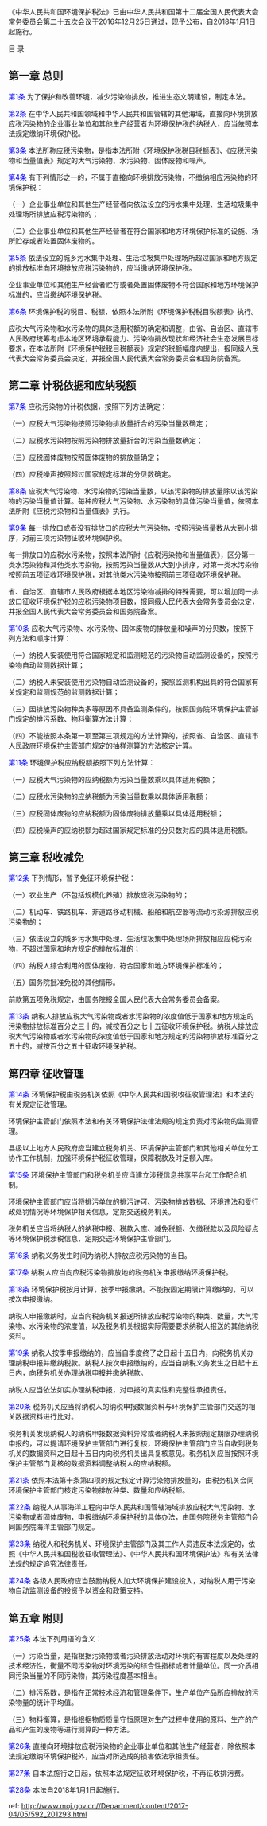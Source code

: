 《中华人民共和国环境保护税法》已由中华人民共和国第十二届全国人民代表大会常务委员会第二十五次会议于2016年12月25日通过，现予公布，自2018年1月1日起施行。

目 录

## 第一章 总则

<a style="color:blue" name="第1条">第1条</a>  为了保护和改善环境，减少污染物排放，推进生态文明建设，制定本法。

<a style="color:blue" name="第2条">第2条</a>  在中华人民共和国领域和中华人民共和国管辖的其他海域，直接向环境排放应税污染物的企业事业单位和其他生产经营者为环境保护税的纳税人，应当依照本法规定缴纳环境保护税。

<a style="color:blue" name="第3条">第3条</a>  本法所称应税污染物，是指本法所附《环境保护税税目税额表》、《应税污染物和当量值表》规定的大气污染物、水污染物、固体废物和噪声。

<a style="color:blue" name="第4条">第4条</a>  有下列情形之一的，不属于直接向环境排放污染物，不缴纳相应污染物的环境保护税：

（一）企业事业单位和其他生产经营者向依法设立的污水集中处理、生活垃圾集中处理场所排放应税污染物的；

（二）企业事业单位和其他生产经营者在符合国家和地方环境保护标准的设施、场所贮存或者处置固体废物的。

<a style="color:blue" name="第5条">第5条</a>  依法设立的城乡污水集中处理、生活垃圾集中处理场所超过国家和地方规定的排放标准向环境排放应税污染物的，应当缴纳环境保护税。

企业事业单位和其他生产经营者贮存或者处置固体废物不符合国家和地方环境保护标准的，应当缴纳环境保护税。

<a style="color:blue" name="第6条">第6条</a>  环境保护税的税目、税额，依照本法所附《环境保护税税目税额表》执行。

应税大气污染物和水污染物的具体适用税额的确定和调整，由省、自治区、直辖市人民政府统筹考虑本地区环境承载能力、污染物排放现状和经济社会生态发展目标要求，在本法所附《环境保护税税目税额表》规定的税额幅度内提出，报同级人民代表大会常务委员会决定，并报全国人民代表大会常务委员会和国务院备案。

## 第二章 计税依据和应纳税额

<a style="color:blue" name="第7条">第7条</a>  应税污染物的计税依据，按照下列方法确定：

（一）应税大气污染物按照污染物排放量折合的污染当量数确定；

（二）应税水污染物按照污染物排放量折合的污染当量数确定；

（三）应税固体废物按照固体废物的排放量确定；

（四）应税噪声按照超过国家规定标准的分贝数确定。

<a style="color:blue" name="第8条">第8条</a>  应税大气污染物、水污染物的污染当量数，以该污染物的排放量除以该污染物的污染当量值计算。每种应税大气污染物、水污染物的具体污染当量值，依照本法所附《应税污染物和当量值表》执行。

<a style="color:blue" name="第9条">第9条</a>  每一排放口或者没有排放口的应税大气污染物，按照污染当量数从大到小排序，对前三项污染物征收环境保护税。

每一排放口的应税水污染物，按照本法所附《应税污染物和当量值表》，区分第一类水污染物和其他类水污染物，按照污染当量数从大到小排序，对第一类水污染物按照前五项征收环境保护税，对其他类水污染物按照前三项征收环境保护税。

省、自治区、直辖市人民政府根据本地区污染物减排的特殊需要，可以增加同一排放口征收环境保护税的应税污染物项目数，报同级人民代表大会常务委员会决定，并报全国人民代表大会常务委员会和国务院备案。

<a style="color:blue" name="第10条">第10条</a>  应税大气污染物、水污染物、固体废物的排放量和噪声的分贝数，按照下列方法和顺序计算：

（一）纳税人安装使用符合国家规定和监测规范的污染物自动监测设备的，按照污染物自动监测数据计算；

（二）纳税人未安装使用污染物自动监测设备的，按照监测机构出具的符合国家有关规定和监测规范的监测数据计算；

（三）因排放污染物种类多等原因不具备监测条件的，按照国务院环境保护主管部门规定的排污系数、物料衡算方法计算；

（四）不能按照本条第一项至第三项规定的方法计算的，按照省、自治区、直辖市人民政府环境保护主管部门规定的抽样测算的方法核定计算。

<a style="color:blue" name="第11条">第11条</a>  环境保护税应纳税额按照下列方法计算：

（一）应税大气污染物的应纳税额为污染当量数乘以具体适用税额；

（二）应税水污染物的应纳税额为污染当量数乘以具体适用税额；

（三）应税固体废物的应纳税额为固体废物排放量乘以具体适用税额；

（四）应税噪声的应纳税额为超过国家规定标准的分贝数对应的具体适用税额。

## 第三章 税收减免

<a style="color:blue" name="第12条">第12条</a>  下列情形，暂予免征环境保护税：

（一）农业生产（不包括规模化养殖）排放应税污染物的；

（二）机动车、铁路机车、非道路移动机械、船舶和航空器等流动污染源排放应税污染物的；

（三）依法设立的城乡污水集中处理、生活垃圾集中处理场所排放相应应税污染物，不超过国家和地方规定的排放标准的；

（四）纳税人综合利用的固体废物，符合国家和地方环境保护标准的；

（五）国务院批准免税的其他情形。

前款第五项免税规定，由国务院报全国人民代表大会常务委员会备案。

<a style="color:blue" name="第13条">第13条</a>  纳税人排放应税大气污染物或者水污染物的浓度值低于国家和地方规定的污染物排放标准百分之三十的，减按百分之七十五征收环境保护税。纳税人排放应税大气污染物或者水污染物的浓度值低于国家和地方规定的污染物排放标准百分之五十的，减按百分之五十征收环境保护税。

## 第四章 征收管理

<a style="color:blue" name="第14条">第14条</a>  环境保护税由税务机关依照《中华人民共和国税收征收管理法》和本法的有关规定征收管理。

环境保护主管部门依照本法和有关环境保护法律法规的规定负责对污染物的监测管理。

县级以上地方人民政府应当建立税务机关、环境保护主管部门和其他相关单位分工协作工作机制，加强环境保护税征收管理，保障税款及时足额入库。

<a style="color:blue" name="第15条">第15条</a>  环境保护主管部门和税务机关应当建立涉税信息共享平台和工作配合机制。

环境保护主管部门应当将排污单位的排污许可、污染物排放数据、环境违法和受行政处罚情况等环境保护相关信息，定期交送税务机关。

税务机关应当将纳税人的纳税申报、税款入库、减免税额、欠缴税款以及风险疑点等环境保护税涉税信息，定期交送环境保护主管部门。

<a style="color:blue" name="第16条">第16条</a>  纳税义务发生时间为纳税人排放应税污染物的当日。

<a style="color:blue" name="第17条">第17条</a>  纳税人应当向应税污染物排放地的税务机关申报缴纳环境保护税。

<a style="color:blue" name="第18条">第18条</a>  环境保护税按月计算，按季申报缴纳。不能按固定期限计算缴纳的，可以按次申报缴纳。

纳税人申报缴纳时，应当向税务机关报送所排放应税污染物的种类、数量，大气污染物、水污染物的浓度值，以及税务机关根据实际需要要求纳税人报送的其他纳税资料。

<a style="color:blue" name="第19条">第19条</a>  纳税人按季申报缴纳的，应当自季度终了之日起十五日内，向税务机关办理纳税申报并缴纳税款。纳税人按次申报缴纳的，应当自纳税义务发生之日起十五日内，向税务机关办理纳税申报并缴纳税款。

纳税人应当依法如实办理纳税申报，对申报的真实性和完整性承担责任。

<a style="color:blue" name="第20条">第20条</a>  税务机关应当将纳税人的纳税申报数据资料与环境保护主管部门交送的相关数据资料进行比对。

税务机关发现纳税人的纳税申报数据资料异常或者纳税人未按照规定期限办理纳税申报的，可以提请环境保护主管部门进行复核，环境保护主管部门应当自收到税务机关的数据资料之日起十五日内向税务机关出具复核意见。税务机关应当按照环境保护主管部门复核的数据资料调整纳税人的应纳税额。

<a style="color:blue" name="第21条">第21条</a>  依照本法第十条第四项的规定核定计算污染物排放量的，由税务机关会同环境保护主管部门核定污染物排放种类、数量和应纳税额。

<a style="color:blue" name="第22条">第22条</a>  纳税人从事海洋工程向中华人民共和国管辖海域排放应税大气污染物、水污染物或者固体废物，申报缴纳环境保护税的具体办法，由国务院税务主管部门会同国务院海洋主管部门规定。

<a style="color:blue" name="第23条">第23条</a>  纳税人和税务机关、环境保护主管部门及其工作人员违反本法规定的，依照《中华人民共和国税收征收管理法》、《中华人民共和国环境保护法》和有关法律法规的规定追究法律责任。

<a style="color:blue" name="第24条">第24条</a>  各级人民政府应当鼓励纳税人加大环境保护建设投入，对纳税人用于污染物自动监测设备的投资予以资金和政策支持。

## 第五章 附则

<a style="color:blue" name="第25条">第25条</a>  本法下列用语的含义：

（一）污染当量，是指根据污染物或者污染排放活动对环境的有害程度以及处理的技术经济性，衡量不同污染物对环境污染的综合性指标或者计量单位。同一介质相同污染当量的不同污染物，其污染程度基本相当。

（二）排污系数，是指在正常技术经济和管理条件下，生产单位产品所应排放的污染物量的统计平均值。

（三）物料衡算，是指根据物质质量守恒原理对生产过程中使用的原料、生产的产品和产生的废物等进行测算的一种方法。

<a style="color:blue" name="第26条">第26条</a>  直接向环境排放应税污染物的企业事业单位和其他生产经营者，除依照本法规定缴纳环境保护税外，应当对所造成的损害依法承担责任。

<a style="color:blue" name="第27条">第27条</a>  自本法施行之日起，依照本法规定征收环境保护税，不再征收排污费。

<a style="color:blue" name="第28条">第28条</a>  本法自2018年1月1日起施行。



 ref: <http://www.moj.gov.cn//Department/content/2017-04/05/592_201293.html>